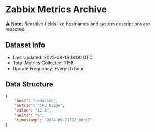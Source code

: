 # Zabbix Metrics Archive

⚠️ **Note**: Sensitive fields like hostnames and system descriptions are redacted.

## Dataset Info
- Last Updated: 2025-08-16 18:00 UTC
- Total Metrics Collected: 1158
- Update Frequency: Every (1) hour

## Data Structure
```json
{
    "host": "redacted",
    "metric": "CPU Usage",
    "value": "12.5",
    "units": "%",
    "timestamp": "2024-05-21T12:00:00"
}
```
